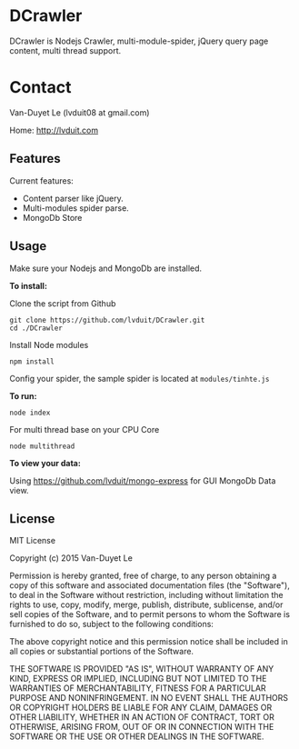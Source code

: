 DCrawler
=============

DCrawler is Nodejs Crawler, multi-module-spider, jQuery query page content, multi thread support.


Contact 
=============

Van-Duyet Le (lvduit08 at gmail.com)

Home: http://lvduit.com

Features
--------

Current features:

* Content parser like jQuery.
* Multi-modules spider parse.
* MongoDb Store


Usage
-----

Make sure your Nodejs and MongoDb are installed.

**To install:**

Clone the script from Github

    git clone https://github.com/lvduit/DCrawler.git
    cd ./DCrawler

Install Node modules

    npm install

Config your spider, the sample spider is located at `modules/tinhte.js`

**To run:**

    node index

For multi thread base on your CPU Core 

    node multithread


**To view your data:**

Using https://github.com/lvduit/mongo-express for GUI MongoDb Data view.


License
-------
MIT License

Copyright (c) 2015 Van-Duyet Le

Permission is hereby granted, free of charge, to any person obtaining a copy of this software and associated documentation files (the "Software"), to deal in the Software without restriction, including without limitation the rights to use, copy, modify, merge, publish, distribute, sublicense, and/or sell copies of the Software, and to permit persons to whom the Software is furnished to do so, subject to the following conditions:

The above copyright notice and this permission notice shall be included in all copies or substantial portions of the Software.

THE SOFTWARE IS PROVIDED "AS IS", WITHOUT WARRANTY OF ANY KIND, EXPRESS OR IMPLIED, INCLUDING BUT NOT LIMITED TO THE WARRANTIES OF MERCHANTABILITY, FITNESS FOR A PARTICULAR PURPOSE AND NONINFRINGEMENT. IN NO EVENT SHALL THE AUTHORS OR COPYRIGHT HOLDERS BE LIABLE FOR ANY CLAIM, DAMAGES OR OTHER LIABILITY, WHETHER IN AN ACTION OF CONTRACT, TORT OR OTHERWISE, ARISING FROM, OUT OF OR IN CONNECTION WITH THE SOFTWARE OR THE USE OR OTHER DEALINGS IN THE SOFTWARE.
